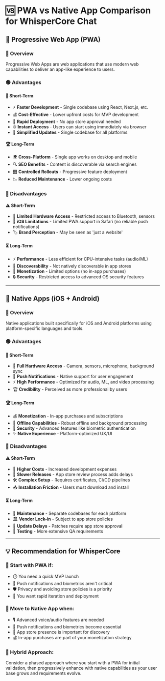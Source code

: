 # 🆚 PWA vs Native App Comparison for WhisperCore Chat

## 📱 Progressive Web App (PWA)

### 🎯 Overview
Progressive Web Apps are web applications that use modern web capabilities to deliver an app-like experience to users.

### 🟢 Advantages

#### 🚀 Short-Term
- ⚡ **Faster Development** - Single codebase using React, Next.js, etc.
- 💰 **Cost-Effective** - Lower upfront costs for MVP development
- 🚀 **Rapid Deployment** - No app store approval needed
- 🌐 **Instant Access** - Users can start using immediately via browser
- 🔄 **Simplified Updates** - Single codebase for all platforms

#### 🏆 Long-Term
- 🌍 **Cross-Platform** - Single app works on desktop and mobile
- 🔍 **SEO Benefits** - Content is discoverable via search engines
- 🎛️ **Controlled Rollouts** - Progressive feature deployment
- 📉 **Reduced Maintenance** - Lower ongoing costs

### 🔴 Disadvantages

#### ⚠️ Short-Term
- 🔌 **Limited Hardware Access** - Restricted access to Bluetooth, sensors
- 🍏 **iOS Limitations** - Limited PWA support in Safari (no reliable push notifications)
- 🏷️ **Brand Perception** - May be seen as 'just a website'

#### ⏳ Long-Term
- ⚡ **Performance** - Less efficient for CPU-intensive tasks (audio/ML)
- 📱 **Discoverability** - Not natively discoverable in app stores
- 💸 **Monetization** - Limited options (no in-app purchases)
- 🔒 **Security** - Restricted access to advanced OS security features

---

## 📲 Native Apps (iOS + Android)

### 🎯 Overview
Native applications built specifically for iOS and Android platforms using platform-specific languages and tools.

### 🟢 Advantages

#### 🚀 Short-Term
- 🔌 **Full Hardware Access** - Camera, sensors, microphone, background sync
- 🔔 **Push Notifications** - Native support for user engagement
- ⚡ **High Performance** - Optimized for audio, ML, and video processing
- 🏆 **Credibility** - Perceived as more professional by users

#### 🏆 Long-Term
- 💰 **Monetization** - In-app purchases and subscriptions
- 📴 **Offline Capabilities** - Robust offline and background processing
- 🔐 **Security** - Advanced features like biometric authentication
- ✨ **Native Experience** - Platform-optimized UX/UI

### 🔴 Disadvantages

#### ⚠️ Short-Term
- 💸 **Higher Costs** - Increased development expenses
- 🐌 **Slower Releases** - App store review process adds delays
- 🛠️ **Complex Setup** - Requires certificates, CI/CD pipelines
- 📥 **Installation Friction** - Users must download and install

#### ⏳ Long-Term
- 🔄 **Maintenance** - Separate codebases for each platform
- 🏛️ **Vendor Lock-in** - Subject to app store policies
- 🐛 **Update Delays** - Patches require app store approval
- 🧪 **Testing** - More extensive QA requirements

---

## 💡 Recommendation for WhisperCore

### 🚀 Start with PWA if:
- ⏱️ You need a quick MVP launch
- 🔕 Push notifications and biometrics aren't critical
- 🛡️ Privacy and avoiding store policies is a priority
- 🔄 You want rapid iteration and deployment

### 📱 Move to Native App when:
- 🎙️ Advanced voice/audio features are needed
- 🔔 Push notifications and biometrics become essential
- 📱 App store presence is important for discovery
- 💰 In-app purchases are part of your monetization strategy

### 🔄 Hybrid Approach:
Consider a phased approach where you start with a PWA for initial validation, then progressively enhance with native capabilities as your user base grows and requirements evolve.
